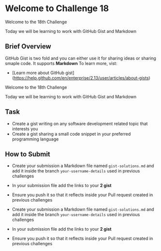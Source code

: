 
# Welcome to Challenge 18

Welcome to the 18th Challenge

Today we will be learning to work with GitHub Gist and Markdown

## Brief Overview

GitHub Gist is two fold and you can either use it for sharing ideas or sharing smaple code. It supports **Markdown**
To learn more, vist:

- [Learn more about GitHub gist] (<https://help.github.com/en/enterprise/2.13/user/articles/about-gists>)

Welcome to the 18th Challenge

Today we will be learning to work with GitHub Gist and Markdown

## Task

- Create a gist writing on any software development related topic that interests you
- Create a gist sharing a small code snippet in your preferred programming language

## How to Submit

- Create your submission a Markdown file named ``gist-solutions.md`` and add it inside the branch ``your-username-details`` used in previous challenges
- In your submission file add the links to your **2 gist**
- Ensure you push it so that it reflects inside your Pull request created in previous challenges

- Create your submission a Markdown file named ``gist-solutions.md`` and add it inside the branch ``your-username-details`` used in previous challenges
- In your submission file add the links to your **2 gist**
- Ensure you push it so that it reflects inside your Pull request created in previous challenges
